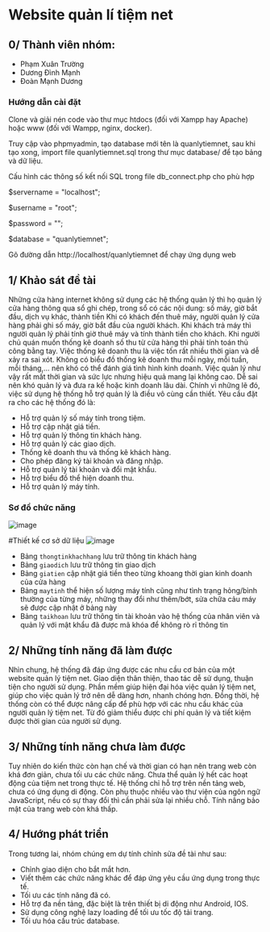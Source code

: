 # Website quản lí tiệm net

## 0/ Thành viên nhóm:
*   Phạm Xuân Trường
*   Dương Đình Mạnh
*   Đoàn Mạnh Dương

### Hướng dẫn cài đặt
Clone và giải nén code vào thư mục htdocs (đối với Xampp hay Apache) hoặc www (đối với Wampp, nginx, docker).

Truy cập vào phpmyadmin, tạo database mới tên là quanlytiemnet, sau khi tạo xong, import file quanlytiemnet.sql  trong thư mục database/ để tạo bảng và dữ liệu.

Cấu hình các thông số kết nối SQL trong file db_connect.php cho phù hợp

 $servername = "localhost";
 
 $username = "root";
 
 $password = "";
 
 $database = "quanlytiemnet";

Gõ đường dẫn http://localhost/quanlytiemnet để chạy ứng dụng web

## 1/	Khảo sát đề tài
Những cửa hàng internet không sử dụng các hệ thống quản lý thì họ quản lý cửa hàng thông qua sổ ghi chép, trong sổ có các nội dung: số máy, giờ bắt đầu, dịch vụ khác, thành tiền Khi có khách đến thuê máy, người quản lý cửa hàng phải ghi số máy, giờ bắt đầu của người khách. Khi khách trả máy thì người quản lý phải tính giờ thuê máy và tính thành tiền cho khách. Khi người chủ quán muốn thống kê doanh số thu từ cửa hàng thì phải tính toán thủ công bằng tay. Việc thống kê doanh thu là việc tốn rất nhiều thời gian và dễ xảy ra sai xót. Không có biểu đồ thống kê doanh thu mỗi ngày, mỗi tuần, mỗi tháng,… nên khó có thể đánh giá tình hình kinh doanh. Việc quản lý như vậy rất mất thời gian và sức lực nhưng hiệu quả mang lại không cao. Dễ sai nên khó quản lý và đưa ra kế hoặc kinh doanh lâu dài.
Chính vì những lẽ đó, việc sử dụng hệ thống hỗ trợ quản lý là điều vô cùng cần thiết. Yêu cầu đặt ra cho các hệ thống đó là:
-	Hỗ trợ quản lý số máy tính trong tiệm.
-	Hỗ trợ cập nhật giá tiền.
-	Hỗ trợ quản lý thông tin khách hàng.
-	Hỗ trợ quản lý các giao dịch.
-	Thống kê doanh thu và thống kê khách hàng.
-	Cho phép đăng ký tài khoản và đăng nhập.
-	Hỗ trợ quản lý tài khoản và đổi mật khẩu.
-	Hỗ trợ biểu đồ thể hiện doanh thu.
-	Hỗ trợ quản lý máy tính.
 
 ### Sơ đồ chức năng
 ![image](https://user-images.githubusercontent.com/91688786/206248950-f0ae4a35-18b7-46f9-9fd0-25bceb335c37.png)

#Thiết kế cơ sở dữ liệu
![image](https://user-images.githubusercontent.com/91688786/207876355-b7180081-0aeb-49d1-a161-2914d3e4623e.png)
- Bảng `thongtinkhachhang` lưu trữ thông tin khách hàng
- Bảng `giaodich` lưu trữ thông tin giao dịch
- Bảng `giatien` cập nhật giá tiền theo từng khoang thời gian kinh doanh của cửa hàng
- Bảng `maytinh` thể hiện số lượng máy tính cũng như tình trạng hỏng/bình thường của từng máy, những thay đổi như thêm/bớt, sửa chữa cảu máy sẽ được cập nhật ở bảng này 
- Bảng `taikhoan` lưu trữ thông tin tài khoản vào hệ thống của nhân viên và quản lý với mật khẩu đã được mã khóa để không rò rỉ thông tin 
## 2/	Những tính năng đã làm được
Nhìn chung, hệ thống đã đáp ứng được các nhu cầu cơ bản của một website quản lý tiệm net. Giao diện thân thiện, thao tác dễ sử dụng, thuận tiện cho người sử dụng. Phần mềm giúp hiện đại hóa việc quản lý tiệm net, giúp cho việc quản lý trở nên dễ dàng hơn, nhanh chóng hơn. Đồng thời, hệ thống còn có thể được nâng cấp để phù hợp với các nhu cầu khác của người quản lý tiệm net. Từ đó giảm thiểu được chi phí quản lý và tiết kiệm được thời gian của người sử dụng.


## 3/	Những tính năng chưa làm được
Tuy nhiên do kiến thức còn hạn chế và thời gian có hạn nên trang web còn khá đơn giản, chưa tối ưu các chức năng. Chưa thể quản lý hết các hoạt động của tiệm net trong thực tế. Hệ thống chỉ hỗ trợ trên nền tảng web, chưa có ứng dụng di động. Còn phụ thuộc nhiều vào thư viện của ngôn ngữ JavaScript, nếu có sự thay đổi thì cần phải sửa lại nhiều chỗ. Tính nâng bảo mật của trang web còn khá thấp.


## 4/ Hướng phát triển 
Trong tương lai, nhóm chúng em dự tính chỉnh sửa đề tài như sau:
- Chỉnh giao diện cho bắt mắt hơn.
- Viết thêm các chức năng khác để đáp ứng yêu cầu ứng dụng trong thực tế.
- Tối ưu các tính năng đã có.
- Hỗ trợ đa nền tảng, đặc biệt là trên thiết bị di động như Android, IOS. 
- Sử dụng công nghệ lazy loading để tối ưu tốc độ tải trang.
- Tối ưu hóa cấu trúc database.
